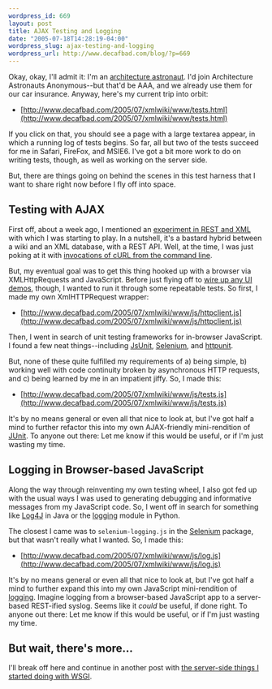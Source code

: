 ```yaml
--- 
wordpress_id: 669
layout: post
title: AJAX Testing and Logging
date: "2005-07-18T14:28:19-04:00"
wordpress_slug: ajax-testing-and-logging
wordpress_url: http://www.decafbad.com/blog/?p=669
---
```

Okay, okay, I'll admit it: I'm an [architecture astronaut][aa].  I'd join Architecture Astronauts Anonymous--but that'd be AAA, and we already use them for our car insurance. Anyway, here's my current trip into orbit:

[aa]: http://www.joelonsoftware.com/articles/fog0000000018.html

* [http://www.decafbad.com/2005/07/xmlwiki/www/tests.html](http://www.decafbad.com/2005/07/xmlwiki/www/tests.html)

If you click on that, you should see a page with a large textarea appear, in which a running log of tests begins.  So far, all but two of the tests succeed for me in Safari, FireFox, and MSIE6.  I've got a bit more work to do on writing tests, though, as well as working on the server side.

But, there are things going on behind the scenes in this test harness that I want to share right now before I fly off into space.

## Testing with AJAX

First off, about a week ago, I mentioned an [experiment in REST and XML][exp] with which I was starting to play.  In a nutshell, it's a bastard hybrid between a wiki and an XML database, with a REST API.  Well, at the time, I was just poking at it with [invocations of cURL from the command line][curl].  

But, my eventual goal was to get this thing hooked up with a browser via XMLHttpRequests and JavaScript.  Before just flying off to [wire up any UI demos][outliner], though, I wanted to run it through some repeatable tests.  So first, I made my own XmlHTTPRequest wrapper:

* [http://www.decafbad.com/2005/07/xmlwiki/www/js/httpclient.js](http://www.decafbad.com/2005/07/xmlwiki/www/js/httpclient.js)

Then, I went in search of unit testing frameworks for in-browser JavaScript.  I found a few neat things--including [JsUnit](http://www.edwardh.com/jsunit/), [Selenium][selenium], and [httpunit](http://httpunit.sourceforge.net/).

But, none of these quite fulfilled my requirements of a) being simple, b) working well with code continuity broken by asynchronous HTTP requests, and c) being learned by me in an impatient jiffy.  So, I made this:

* [http://www.decafbad.com/2005/07/xmlwiki/www/js/tests.js](http://www.decafbad.com/2005/07/xmlwiki/www/js/tests.js)

It's by no means general or even all that nice to look at, but I've got half a mind to further refactor this into my own AJAX-friendly mini-rendition of [JUnit][junit].  To anyone out there: Let me know if this would be useful, or if I'm just wasting my time.

[junit]: http://www.junit.org/index.htm
[outliner]: http://www.decafbad.com/blog/2005/07/12/xoxo_outliner_experiment
[curl]: http://www.decafbad.com/2005/07/xmlwiki/doc/log.txt
[exp]: http://www.decafbad.com/blog/2005/07/12/an_experiment_in_rest_and_xml
[selenium]: http://selenium.thoughtworks.com/index.html

## Logging in Browser-based JavaScript

Along the way through reinventing my own testing wheel, I also got fed up with the usual ways I was used to generating debugging and informative messages from my JavaScript code.  So, I went off in search for something like [Log4J][log4j] in Java or the [logging][logging] module in Python.

The closest I came was to `selenium-logging.js` in the [Selenium][selenium] package, but that wasn't really what I wanted.  So, I made this:

* [http://www.decafbad.com/2005/07/xmlwiki/www/js/log.js](http://www.decafbad.com/2005/07/xmlwiki/www/js/log.js)

It's by no means general or even all that nice to look at, but I've got half a mind to further expand this into my own JavaScript mini-rendition of [logging][logging].  Imagine logging from a browser-based JavaScript app to a server-based REST-ified syslog.  Seems like it *could* be useful, if done right.  To anyone out there: Let me know if this would be useful, or if I'm just wasting my time.

[log4j]: http://logging.apache.org/log4j/docs/
[logging]: http://www.python.org/doc/current/lib/module-logging.html

## But wait, there's more...

I'll break off here and continue in another post with [the server-side things I started doing with WSGI][next].

[next]: http://www.decafbad.com/blog/2005/07/18/discovering_wsgi_and_xslt_as_middleware
